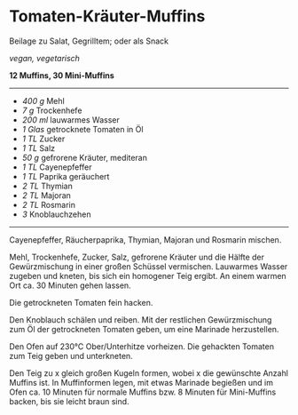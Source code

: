 # Tomaten-Kräuter-Muffins

Beilage zu Salat, Gegrilltem; oder als Snack

*vegan, vegetarisch*

**12 Muffins, 30 Mini-Muffins**

---

- *400 g* Mehl
- *7 g* Trockenhefe
- *200 ml* lauwarmes Wasser
- *1 Glas* getrocknete Tomaten in Öl
- *1 TL* Zucker
- *1 TL* Salz
- *50 g* gefrorene Kräuter, mediteran
- *1 TL* Cayenepfeffer
- *1 TL* Paprika geräuchert
- *2 TL* Thymian
- *2 TL* Majoran
- *2 TL* Rosmarin
- *3* Knoblauchzehen

---

Cayenepfeffer, Räucherpaprika, Thymian, Majoran und Rosmarin mischen.

Mehl, Trockenhefe, Zucker, Salz, gefrorene Kräuter und die Hälfte der Gewürzmischung in einer großen Schüssel vermischen. Lauwarmes Wasser zugeben und kneten, bis sich ein homogener Teig ergibt. An einem warmen Ort ca. 30 Minuten gehen lassen.

Die getrockneten Tomaten fein hacken.

Den Knoblauch schälen und reiben. Mit der restlichen Gewürzmischung zum Öl der getrockneten Tomaten geben, um eine Marinade herzustellen.

Den Ofen auf 230°C Ober/Unterhitze vorheizen. Die gehackten Tomaten zum Teig geben und unterkneten. 

Den Teig zu x gleich großen Kugeln formen, wobei x die gewünschte Anzahl Muffins ist. In Muffinformen legen, mit etwas Marinade begießen und im Ofen ca. 10 Minuten für normale Muffins bzw. 8 Minuten für Mini-Muffins backen, bis sie leicht braun sind.
